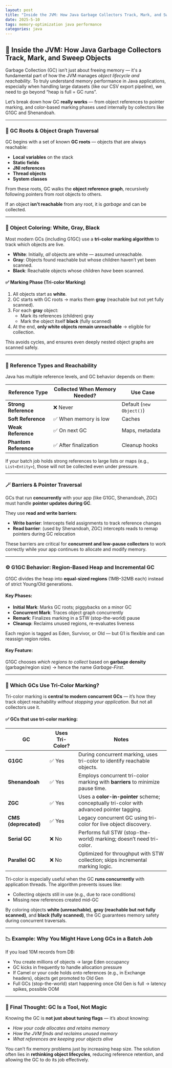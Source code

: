 ```yaml
---
layout: post
title: "Inside the JVM: How Java Garbage Collectors Track, Mark, and Sweep Objects"
date: 2025-5-10
tags: memory-optimization java performance
categories: java
---
```


## 🧬 Inside the JVM: How Java Garbage Collectors Track, Mark, and Sweep Objects

Garbage Collection (GC) isn’t just about freeing memory — it's a fundamental part of how the JVM manages *object lifecycle and reachability*. To truly understand memory performance in Java applications, especially when handling large datasets (like our CSV export pipeline), we need to go beyond “heap is full = GC runs”.

Let’s break down how GC **really works** — from object references to pointer marking, and color-based marking phases used internally by collectors like G1GC and Shenandoah.

---

### 🧭 GC Roots & Object Graph Traversal

GC begins with a set of known **GC roots** — objects that are always reachable:

- **Local variables** on the stack  
- **Static fields**  
- **JNI references**  
- **Thread objects**  
- **System classes**

From these roots, GC walks the **object reference graph**, recursively following pointers from root objects to others.

If an object **isn’t reachable** from any root, it is *garbage* and can be collected.

---

### 🎨 Object Coloring: White, Gray, Black

Most modern GCs (including G1GC) use a **tri-color marking algorithm** to track which objects are live.

- **White**: Initially, *all* objects are white — assumed unreachable.  
- **Gray**: Objects found reachable but whose children haven’t yet been scanned.  
- **Black**: Reachable objects whose children *have* been scanned.

#### ✅ Marking Phase (Tri-color Marking)

1. All objects start as **white**.  
2. GC starts with GC roots → marks them **gray** (reachable but not yet fully scanned).  
3. For each **gray** object:
   - Mark its references (children) gray
   - Mark the object itself **black** (fully scanned)  
4. At the end, **only white objects remain unreachable** → eligible for collection.

This avoids cycles, and ensures even deeply nested object graphs are scanned safely.

---

### 📌 Reference Types and Reachability

Java has multiple reference levels, and GC behavior depends on them:

| Reference Type       | Collected When Memory Needed? | Use Case             |
|----------------------|-------------------------------|----------------------|
| **Strong Reference** | ❌ Never                      | Default (`new Object()`) |
| **Soft Reference**   | ✅ When memory is low         | Caches               |
| **Weak Reference**   | ✅ On next GC                 | Maps, metadata       |
| **Phantom Reference**| ✅ After finalization         | Cleanup hooks        |

If your batch job holds strong references to large lists or maps (e.g., `List<Entity>`), those will not be collected even under pressure.

---

### 🪄 Barriers & Pointer Traversal

GCs that run **concurrently** with your app (like G1GC, Shenandoah, ZGC) must handle **pointer updates during GC**.

They use **read and write barriers**:

- **Write barrier**: Intercepts field assignments to track reference changes  
- **Read barrier**: (used by Shenandoah, ZGC) intercepts reads to remap pointers during GC relocation

These barriers are critical for **concurrent and low-pause collectors** to work correctly while your app continues to allocate and modify memory.

---

### ⚙️ G1GC Behavior: Region-Based Heap and Incremental GC

G1GC divides the heap into **equal-sized regions** (1MB–32MB each) instead of strict Young/Old generations.

#### Key Phases:

- **Initial Mark**: Marks GC roots; piggybacks on a minor GC  
- **Concurrent Mark**: Traces object graph concurrently  
- **Remark**: Finalizes marking in a STW (stop-the-world) pause  
- **Cleanup**: Reclaims unused regions, re-evaluates liveness

Each region is tagged as Eden, Survivor, or Old — but G1 is flexible and can reassign region roles.

#### Key Feature:
G1GC chooses *which regions to collect* based on **garbage density** (garbage/region size) → hence the name *Garbage-First*.

---

### 🌈 Which GCs Use Tri-Color Marking?

Tri-color marking is **central to modern concurrent GCs** — it’s how they track object reachability *without stopping your application*. But not all collectors use it.

#### ✅ GCs that use tri-color marking:

| GC                  | Uses Tri-Color? | Notes                                                                 |
|---------------------|-----------------|-----------------------------------------------------------------------|
| **G1GC**            | ✅ Yes          | During concurrent marking, uses tri-color to identify reachable objects. |
| **Shenandoah**      | ✅ Yes          | Employs concurrent tri-color marking with **barriers** to minimize pause time. |
| **ZGC**             | ✅ Yes          | Uses a **color-in-pointer** scheme; conceptually tri-color with advanced pointer tagging. |
| **CMS (deprecated)**| ✅ Yes          | Legacy concurrent GC using tri-color for live object discovery.         |
| **Serial GC**       | ❌ No           | Performs full STW (stop-the-world) marking; doesn’t need tri-color.     |
| **Parallel GC**     | ❌ No           | Optimized for throughput with STW collection; skips incremental marking logic. |

Tri-color is especially useful when the GC **runs concurrently** with application threads. The algorithm prevents issues like:

- Collecting objects still in use (e.g., due to race conditions)
- Missing new references created mid-GC

By coloring objects **white (unreachable)**, **gray (reachable but not fully scanned)**, and **black (fully scanned)**, the GC guarantees memory safety during concurrent traversals.

---

### 📉 Example: Why You Might Have Long GCs in a Batch Job

If you load 10M records from DB:

- You create millions of objects → large Eden occupancy  
- GC kicks in frequently to handle allocation pressure  
- If Camel or your code holds onto references (e.g., in Exchange headers), objects get promoted to Old Gen  
- Full GCs (stop-the-world) start happening once Old Gen is full → latency spikes, possible OOM

---

### 🧠 Final Thought: GC Is a Tool, Not Magic

Knowing the GC is **not just about tuning flags** — it’s about knowing:

- *How your code allocates and retains memory*  
- *How the JVM finds and reclaims unused memory*  
- *What references are keeping your objects alive*

You can’t fix memory problems just by increasing heap size. The solution often lies in **rethinking object lifecycles**, reducing reference retention, and allowing the GC to do its job effectively.
